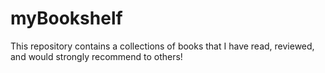 # myBookshelf
This repository contains a collections of books that I have read, reviewed, and would strongly recommend to others!
